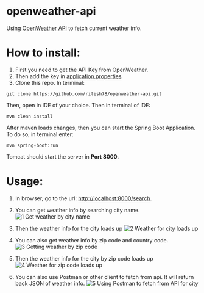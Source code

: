 # openweather-api
Using [OpenWeather API](https://openweathermap.org/api) to fetch current weather info.

# How to install:

1. First you need to get the API Key from OpenWeather.
1. Then add the key in [application.properties](https://github.com/ritish78/openweather-api/blob/master/src/main/resources/application.properties)
1. Clone this repo. In terminal:
````
git clone https://github.com/ritish78/openweather-api.git
````

Then, open in IDE of your choice. Then in terminal of IDE:
````
mvn clean install
````

After maven loads changes, then you can start the Spring Boot Application.
To do so, in terminal enter:
````
mvn spring-boot:run
````

Tomcat should start the server in <b>Port 8000.</b>


# Usage:

1. In browser, go to the url: [http://localhost:8000/search](http://localhost:8000/search).
2. You can get weather info by searching city name.
![1  Get weather by city name](https://user-images.githubusercontent.com/36816476/106403518-381f4980-6483-11eb-83c3-76f869f8f707.PNG)

3. Then the weather info for the city loads up
![2  Weather for city loads up](https://user-images.githubusercontent.com/36816476/106403536-5127fa80-6483-11eb-8f12-fff71c563a6d.PNG)

4. You can also get weather info by zip code and country code.
![3  Getting weather by zip code](https://user-images.githubusercontent.com/36816476/106403571-7a488b00-6483-11eb-9c97-130fac44da6e.PNG)

5. Then the weather info for the city by zip code loads up
![4  Weather for zip code loads up](https://user-images.githubusercontent.com/36816476/106403579-86344d00-6483-11eb-843f-337d0c9d6246.PNG)

6. You can also use Postman or other client to fetch from api. It will return back JSON of weather info.
![5  Using Postman to fetch from API for city](https://user-images.githubusercontent.com/36816476/106403633-c4317100-6483-11eb-8efd-28c6cfc38f36.PNG)
